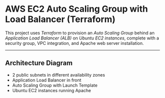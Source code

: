 # AWS EC2 Auto Scaling Group with Load Balancer (Terraform)

This project uses *Terraform* to provision an *Auto Scaling Group* behind an *Application Load Balancer (ALB)* on *Ubuntu EC2 instances*, complete with a security group, VPC integration, and Apache web server installation.

---

## Architecture Diagram

- 2 public subnets in different availability zones
- Application Load Balancer in front
- Auto Scaling Group with Launch Template
- Ubuntu EC2 instances running Apache